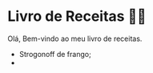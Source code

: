 # Livro de Receitas :man_cook:



Olá, Bem-vindo ao meu livro de receitas.

- Strogonoff de frango; 
- 
